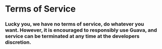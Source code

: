 # Terms of Service

### Lucky you, we have no terms of service, do whatever you want. However, it is encouraged to responsibly use Guava, and service can be terminated at any time at the developers discretion.